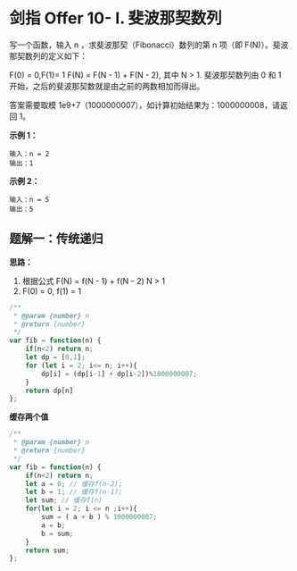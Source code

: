# 剑指 Offer 10- I. 斐波那契数列

写一个函数，输入 n ，求斐波那契（Fibonacci）数列的第 n 项（即 F(N)）。斐波那契数列的定义如下：

F(0) = 0,F(1)= 1
F(N) = F(N - 1) + F(N - 2), 其中 N > 1.
斐波那契数列由 0 和 1 开始，之后的斐波那契数就是由之前的两数相加而得出。

答案需要取模 1e9+7（1000000007），如计算初始结果为：1000000008，请返回 1。

**示例 1：**

```
输入：n = 2
输出：1
```

**示例 2：**

```
输入：n = 5
输出：5
```

## 题解一：传统递归

**思路：**

1. 根据公式 F(N) = f(N - 1) + f(N - 2) N > 1
2. F(0) = 0, f(1) = 1

```js
/**
 * @param {number} n
 * @return {number}
 */
var fib = function(n) {
    if(n<2) return n;
    let dp = [0,1];
    for (let i = 2; i<= n; i++){
        dp[i] = (dp[i-1] + dp[i-2])%1000000007;
    }
    return dp[n] 
};

```

**缓存两个值**

```js
/**
 * @param {number} n
 * @return {number}
 */
var fib = function(n) {
    if(n<2) return n;
    let a = 0; // 缓存f(n-2);
    let b = 1; // 缓存f(n-1);
    let sum; // 缓存f(n)
    for(let i = 2; i <= n ;i++){
        sum = ( a + b ) % 1000000007;
        a = b;
        b = sum;
    }
    return sum;
};
```